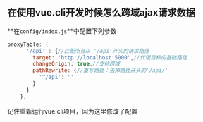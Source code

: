 ## 在使用vue.cli开发时候怎么跨域ajax请求数据

**在`config/index.js`**中配置下列参数

```javascript
proxyTable: {
      '/api' : {//匹配所有以 '/api'开头的请求路径
        target: 'http://localhost:5000',//代理目标的基础路径
        changeOrigin: true,//支持跨域
        pathRewrite: {//重写路径：去掉路径开头的'/api/'
          '^/api': ''
        }
      }
    },
```

记住重新运行vue.cli项目，因为这里修改了配置